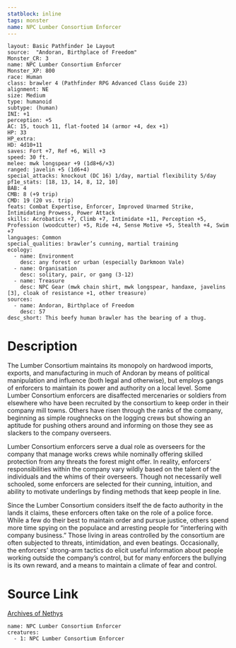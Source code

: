 ```yaml
---
statblock: inline
tags: monster
name: NPC Lumber Consortium Enforcer
---
```

```statblock
layout: Basic Pathfinder 1e Layout
source:  "Andoran, Birthplace of Freedom"
Monster_CR: 3
name: NPC Lumber Consortium Enforcer
Monster_XP: 800
race: Human
class: brawler 4 (Pathfinder RPG Advanced Class Guide 23)
alignment: NE
size: Medium
type: humanoid
subtype: (human)
INI: +1
perception: +5
AC: 15, touch 11, flat-footed 14 (armor +4, dex +1)
HP: 33
HP_extra: 
HD: 4d10+11
saves: Fort +7, Ref +6, Will +3
speed: 30 ft.
melee: mwk longspear +9 (1d8+6/×3)
ranged: javelin +5 (1d6+4)
special_attacks: knockout (DC 16) 1/day, martial flexibility 5/day
pf1e_stats: [18, 13, 14, 8, 12, 10]
BAB: 4
CMB: 8 (+9 trip)
CMD: 19 (20 vs. trip)
feats: Combat Expertise, Enforcer, Improved Unarmed Strike, Intimidating Prowess, Power Attack
skills: Acrobatics +7, Climb +7, Intimidate +11, Perception +5, Profession (woodcutter) +5, Ride +4, Sense Motive +5, Stealth +4, Swim +7
languages: Common
special_qualities: brawler’s cunning, martial training
ecology:
  - name: Environment
    desc: any forest or urban (especially Darkmoon Vale)
  - name: Organisation
    desc: solitary, pair, or gang (3-12)
  - name: Treasure
    desc: NPC Gear (mwk chain shirt, mwk longspear, handaxe, javelins [3], cloak of resistance +1, other treasure)
sources:
  - name: Andoran, Birthplace of Freedom
    desc: 57
desc_short: This beefy human brawler has the bearing of a thug.
```
# Description
The Lumber Consortium maintains its monopoly on hardwood imports, exports, and manufacturing in much of Andoran by means of political manipulation and influence (both legal and otherwise), but employs gangs of enforcers to maintain its power and authority on a local level. Some Lumber Consortium enforcers are disaffected mercenaries or soldiers from elsewhere who have been recruited by the consortium to keep order in their company mill towns. Others have risen through the ranks of the company, beginning as simple roughnecks on the logging crews but showing an aptitude for pushing others around and informing on those they see as slackers to the company overseers.

Lumber Consortium enforcers serve a dual role as overseers for the company that manage works crews while nominally offering skilled protection from any threats the forest might offer. In reality, enforcers’ responsibilities within the company vary wildly based on the talent of the individuals and the whims of their overseers. Though not necessarily well schooled, some enforcers are selected for their cunning, intuition, and ability to motivate underlings by finding methods that keep people in line.

Since the Lumber Consortium considers itself the de facto authority in the lands it claims, these enforcers often take on the role of a police force. While a few do their best to maintain order and pursue justice, others spend more time spying on the populace and arresting people for “interfering with company business.” Those living in areas controlled by the consortium are often subjected to threats, intimidation, and even beatings. Occasionally, the enforcers’ strong-arm tactics do elicit useful information about people working outside the company’s control, but for many enforcers the bullying is its own reward, and a means to maintain a climate of fear and control.
# Source Link
[Archives of Nethys](https://aonprd.com/NPCDisplay.aspx?ItemName=Lumber%20Consortium%20Enforcer)
```encounter-table
name: NPC Lumber Consortium Enforcer
creatures:
  - 1: NPC Lumber Consortium Enforcer
```
